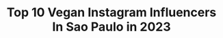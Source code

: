---
title: Top 10 Vegan Instagram Influencers In Sao Paulo in 2023
description: >-
  Find top vegan Instagram influencers in Sao Paulo in 2023. Most popular hashtags: #vegan #govegan #crueltyfree #quarentena.
platform: Instagram
hits: 22
text_top: Discover the most popular Instagram profiles on inBeat.
text_bottom: inBeat holds 22 Instagram influencers like this in Sao Paulo, Brazil for you to work with.
profiles:
  - username: "elfmel_"
    fullname: >-
      Amanda Melo | Bassist
    bio: >-
      São Paulo 🇧🇷 Musician | Designer and Vegan 🌱 💌 Jobs/Collab: amandamelo.bass@gmail.com @skamessauro ❤️💕
    location: "Brazil"
    followers: 12867
    engagement: 2279
    commentsToLikes: 0.025666
    id: ck0u26ujzyylv0i19bgyyk8km
    verified: false
    hashtags: "#gothgirls, #ruivice, #alternativemodels, #metalchick"
  - username: "feliperossininutricionista"
    fullname: >-
      Felipe Rossini
    bio: >-
      ❖ Nutrição Funcional ⧨ Nutrigenômica ＠ Consulta Presencial e Online ↴
    location: "Brazil"
    followers: 24647
    engagement: 251
    commentsToLikes: 0.162051
    id: ck0vxzqt71j8i0i19nqx6t7aj
    verified: false
    hashtags: "#feliperossinisuplementos, #saude, #emagrecer, #dieta"
  - username: "euleticiapiuu"
    fullname: >-
      Letícia Piu 🦋
    bio: >-
      Sorteio no FEED ☀️ ___ SÃO PAULO Modelo de cabelo - Dicas de Looks - Make - Maternidade (@khalid_damamae ) ✨ 📌 Sigam: @tonafarm_ | @mulhereal_
    location: "Brazil"
    followers: 22272
    engagement: 537
    commentsToLikes: 0.069217
    id: ck9hap9nxdhg20j78yue9tnsd
    verified: false
    hashtags: "#lookdodia, #boxbraids, #boxbraidsbrasil, #boxbraidsatlanta"
  - username: "triveganas"
    fullname: >-
      Laís Palma Elsing
    bio: >-
      Um casal vegano, duas cachorras e trigêmeas surpresa! São Paulo triveganas@gmail.com
    location: "Brazil"
    followers: 35571
    engagement: 930
    commentsToLikes: 0.024340
    id: ck14l5s0aszwd0i19128yrh80
    verified: false
    hashtags: "#trigemeos, #prematuroextremo, #triveganas, #babycostume"
  - username: "thaisgoldkorn"
    fullname: >-
      Thais Goldkorn
    bio: >-
      🌱Vegana ✊🏼Feminista 🌎Anticapitalista 🎙Podcaster @outrasmamaspodcast 📌 São Paulo Brasil
    location: "Brazil"
    followers: 18994
    engagement: 703
    commentsToLikes: 0.035834
    id: ck5byf9hjp1ar0i11u1aht1dm
    verified: false
    hashtags: "#catsofinstagram, #filhotes, #zecaetete, #forabolsonaro"
  - username: "lorna_foxye_lady_"
    fullname: >-
      🦊Lorna🦋
    bio: >-
      📍São Paulo | BR🇧🇷 I speak my mind🧠 I'm a survivor❤💪🏻 #redhead 👩🏻‍🦰 #vegan🌱 #pets🐾 #cosplay🤡 #model📸 #chef👩🏻‍🍳 💌contatolornafoxyelady@gmail.com Links⬇️
    location: "Brazil"
    followers: 32142
    engagement: 141
    commentsToLikes: 0.190171
    id: ck8t81b6giqw10j78jw7o791t
    verified: false
    hashtags: "#redhair, #redhead, #redheads, #redheadsofinstagram"
  - username: "anamatsusaki"
    fullname: >-
      ana matsusaki
    bio: >-
      Meu novo livro “A colecionadora de cabeças” já está disponível! Link na bio 🐝 🌱 📍Curitiba 📍São Paulo (Brasil) ✉️🕊 anaycarol@gmail.com
    location: "Brazil"
    followers: 10319
    engagement: 905
    commentsToLikes: 0.140282
    id: ckaoutxr51t260i78wctu9h2t
    verified: false
    hashtags: "#acolecionadoradecabe, #drawing, #livroinfantil, #fineart"
  - username: "makejuleme"
    fullname: >-
      Juliana Leme
    bio: >-
      👩🏻 Beauty, Skincare e Fashion são o meu sobrenome! 📍São Paulo | 22 ♥ Amo incentivar mulheres e falar topzera da balada 📩 contato@juleme.com.br
    location: "Brazil"
    followers: 1172084
    engagement: 448
    commentsToLikes: 0.015203
    id: ck137td2dd9xr0i19fye7znnv
    verified: true
    hashtags: "#matteinkcoffee, #aminhahistoria, #desafiotestadorvirtualmny, #roarchallenge"
  - username: "brigittecalegari"
    fullname: >-
      B R I G I TT E C A L E G A R I
    bio: >-
      | Entrepreneur, Creative Director, Content Creator & Beauty Artist | São Paulo | contato@brigittecalegari.com.br | #brigittecalegari
    location: "Brazil"
    followers: 277518
    engagement: 151
    commentsToLikes: 0.050408
    id: ck15tj7fiicnl0i19ggu6shsd
    verified: true
    hashtags: "#brigittecalegari, #quemdisseberenice, #beauty, #skinq"
  - username: "rotaveg"
    fullname: >-
      RotaVEG | Victor
    bio: >-
      Não deixe para amanhã o que vc pode comer hoje! O RotaVEG é onde compartilho minhas veganices por aí! 🌱 (São Paulo/SP)
    location: "Brazil"
    followers: 61700
    engagement: 172
    commentsToLikes: 0.033112
    id: ck602bgiqh2li0i14kbsilqek
    verified: false
    hashtags: "#rotaveg, #vegan, #govegan, #bolovegano"
---